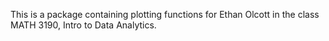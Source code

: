 This is a package containing plotting functions for Ethan Olcott in the class MATH 3190, Intro to Data Analytics.